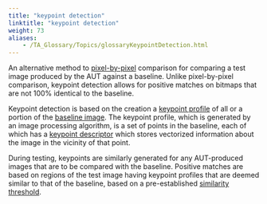 ```yaml
--- 
title: "keypoint detection"
linktitle: "keypoint detection"
weight: 73
aliases: 
    - /TA_Glossary/Topics/glossaryKeypointDetection.html
---
```


An alternative method to [pixel-by-pixel](/TA_Automation/Topics/aut_image_comparison_techniques.html) comparison for comparing a test image produced by the AUT against a baseline. Unlike pixel-by-pixel comparison, keypoint detection allows for positive matches on bitmaps that are not 100% identical to the baseline.

Keypoint detection is based on the creation a [keypoint profile](/TA_Glossary/Topics/glossaryKeypointProfile.html) of all or a portion of the [baseline image](/TA_Glossary/Topics/glossaryBaselineImage.html). The keypoint profile, which is generated by an image processing algorithm, is a set of points in the baseline, each of which has a [keypoint descriptor](/TA_Glossary/Topics/glossaryKeypointDescriptor.html) which stores vectorized information about the image in the vicinity of that point.

During testing, keypoints are similarly generated for any AUT-produced images that are to be compared with the baseline. Positive matches are based on regions of the test image having keypoint profiles that are deemed similar to that of the baseline, based on a pre-established [similarity threshold](/TA_Glossary/Topics/glossarySimilarityThreshold.html).

